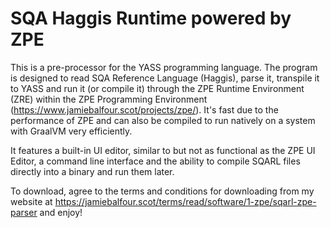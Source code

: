 # SQA Haggis Runtime powered by ZPE
This is a pre-processor for the YASS programming language. The program is designed to read SQA Reference Language (Haggis), parse it, transpile it to YASS and run it (or compile it) through the ZPE Runtime Environment 
(ZRE) within the ZPE Programming Environment (https://www.jamiebalfour.scot/projects/zpe/). It's fast due to the performance of ZPE and can also be compiled 
to run natively on a system with GraalVM very efficiently. 

It features a built-in UI editor, similar to but not as functional as the ZPE UI Editor, a command line interface and the ability to compile SQARL files directly into a binary and run them later.

To download, agree to the terms and conditions for downloading from my website at https://jamiebalfour.scot/terms/read/software/1-zpe/sqarl-zpe-parser and enjoy!
